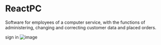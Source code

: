 # ReactPC
Software for employees of a computer service, with the functions of administering, changing and correcting customer data and placed orders.

sign in
![image](https://user-images.githubusercontent.com/50268595/179282364-fb026cb6-cd78-4d0b-8323-f89f64b5e38a.png)
